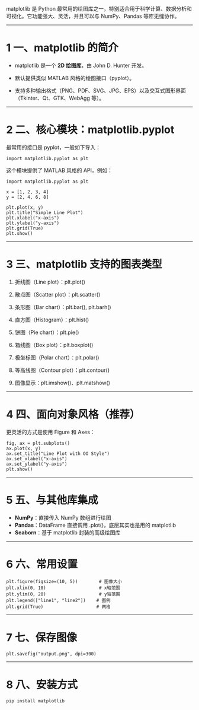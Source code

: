 matplotlib 是 Python 最常用的绘图库之一，特别适合用于科学计算、数据分析和可视化。它功能强大、灵活，并且可以与 NumPy、Pandas 等库无缝协作。

---

# 1 **一、matplotlib 的简介**

- matplotlib 是一个 **2D 绘图库**，由 John D. Hunter 开发。
    
- 默认提供类似 MATLAB 风格的绘图接口（pyplot）。
    
- 支持多种输出格式（PNG、PDF、SVG、JPG、EPS）以及交互式图形界面（Tkinter、Qt、GTK、WebAgg 等）。
    

---

# 2 **二、核心模块：matplotlib.pyplot**

最常用的接口是 pyplot，一般如下导入：

```
import matplotlib.pyplot as plt
```

这个模块提供了 MATLAB 风格的 API，例如：

```
import matplotlib.pyplot as plt

x = [1, 2, 3, 4]
y = [2, 4, 6, 8]

plt.plot(x, y)
plt.title("Simple Line Plot")
plt.xlabel("x-axis")
plt.ylabel("y-axis")
plt.grid(True)
plt.show()
```

---

# 3 **三、matplotlib 支持的图表类型**

1. 折线图（Line plot）：plt.plot()
    
2. 散点图（Scatter plot）：plt.scatter()
    
3. 条形图（Bar chart）：plt.bar(), plt.barh()
    
4. 直方图（Histogram）：plt.hist()
    
5. 饼图（Pie chart）：plt.pie()
    
6. 箱线图（Box plot）：plt.boxplot()
    
7. 极坐标图（Polar chart）：plt.polar()
    
8. 等高线图（Contour plot）：plt.contour()
    
9. 图像显示：plt.imshow()、plt.matshow()
    

---

# 4 **四、面向对象风格（推荐）**

更灵活的方式是使用 Figure 和 Axes：

```
fig, ax = plt.subplots()
ax.plot(x, y)
ax.set_title("Line Plot with OO Style")
ax.set_xlabel("x-axis")
ax.set_ylabel("y-axis")
plt.show()
```

---

# 5 **五、与其他库集成**

- **NumPy**：直接传入 NumPy 数组进行绘图
- **Pandas**：DataFrame 直接调用 .plot()，底层其实也是用的 matplotlib
- **Seaborn**：基于 matplotlib 封装的高级绘图库
    

---

# 6 **六、常用设置**

```
plt.figure(figsize=(10, 5))        # 图像大小
plt.xlim(0, 10)                    # x轴范围
plt.ylim(0, 20)                    # y轴范围
plt.legend(["line1", "line2"])    # 图例
plt.grid(True)                    # 网格
```

---

# 7 **七、保存图像**

```
plt.savefig("output.png", dpi=300)
```

---

# 8 **八、安装方式**

```
pip install matplotlib
```
